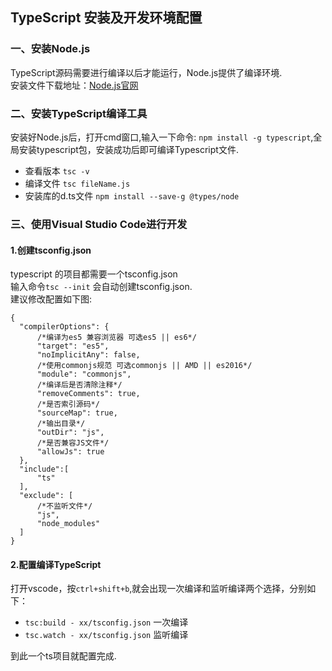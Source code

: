 ## TypeScript 安装及开发环境配置
### 一、安装Node.js
TypeScript源码需要进行编译以后才能运行，Node.js提供了编译环境.</br>
安装文件下载地址：[Node.js官网](http://nodejs.cn/)

### 二、安装TypeScript编译工具
安装好Node.js后，打开cmd窗口,输入一下命令:  `npm install -g typescript`,全局安装typescript包，安装成功后即可编译Typescript文件.

* 查看版本 `tsc -v`
* 编译文件 `tsc fileName.js`
* 安装库的d.ts文件 `npm install --save-g @types/node`

### 三、使用Visual Studio Code进行开发

#### 1.创建tsconfig.json</br>
  typescript 的项目都需要一个tsconfig.json  
  输入命令`tsc --init` 会自动创建tsconfig.json.  
  建议修改配置如下图:

	{
	  "compilerOptions": {
		  /*编译为es5 兼容浏览器 可选es5 || es6*/
	      "target": "es5",
	      "noImplicitAny": false,
		  /*使用commonjs规范 可选commonjs || AMD || es2016*/
	      "module": "commonjs",
		  /*编译后是否清除注释*/
	      "removeComments": true,
		  /*是否索引源码*/
	      "sourceMap": true,
		  /*输出目录*/
	      "outDir": "js",
		  /*是否兼容JS文件*/
	      "allowJs": true
	  },
	  "include":[
	      "ts"
	  ],
	  "exclude": [
		  /*不监听文件*/
	      "js",
	      "node_modules"
	  ]
	}
#### 2.配置编译TypeScript
  打开vscode，按`ctrl+shift+b`,就会出现一次编译和监听编译两个选择，分别如下：

* `tsc:build - xx/tsconfig.json` 一次编译
* `tsc.watch - xx/tsconfig.json` 监听编译

到此一个ts项目就配置完成.

    

